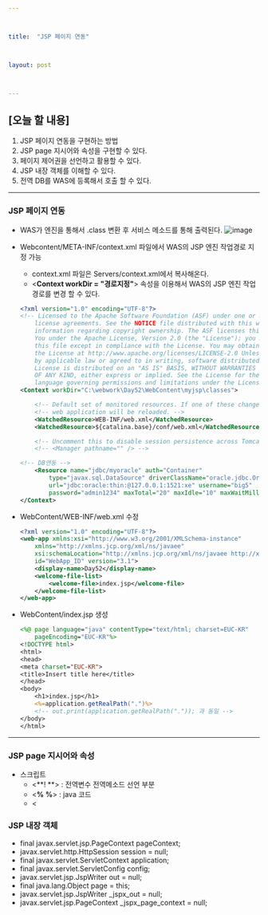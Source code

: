 ```yaml
---



title:  "JSP 페이지 연동"



layout: post



---
```



## [오늘 할 내용]
1. JSP 페이지 연동을 구현하는 방법
2. JSP page 지시어와 속성을 구현할 수 있다.
3. 페이지 제어권을 선언하고 활용할 수 있다.
4. JSP 내장 객체를 이해할 수 있다.
5. 전역 DB를 WAS에 등록해서 호출 할 수 있다.


***

### JSP 페이지 연동
- WAS가 엔진을 통해서 .class 변환 후 서비스 메소드를 통해 출력된다.
![image](https://user-images.githubusercontent.com/52989294/85810215-4f7fb100-b795-11ea-91e8-50c6d2c2b492.png)


- Webcontent/META-INF/context.xml 파일에서 WAS의 JSP 엔진 작업경로 지정 가능
	- context.xml 파일은 Servers/context.xml에서 복사해온다.
	- <**Context workDir = "경로지정"**> 속성을 이용해서 WAS의 JSP 엔진 작업경로를 변경 할 수 있다.

    ~~~ xml
    <?xml version="1.0" encoding="UTF-8"?>
    <!-- Licensed to the Apache Software Foundation (ASF) under one or more contributor
        license agreements. See the NOTICE file distributed with this work for additional
        information regarding copyright ownership. The ASF licenses this file to
        You under the Apache License, Version 2.0 (the "License"); you may not use
        this file except in compliance with the License. You may obtain a copy of
        the License at http://www.apache.org/licenses/LICENSE-2.0 Unless required
        by applicable law or agreed to in writing, software distributed under the
        License is distributed on an "AS IS" BASIS, WITHOUT WARRANTIES OR CONDITIONS
        OF ANY KIND, either express or implied. See the License for the specific
        language governing permissions and limitations under the License. --><!-- The contents of this file will be loaded for each web application -->
    <Context workDir="C:\webwork\Day52\WebContent\myjsp\classes">

        <!-- Default set of monitored resources. If one of these changes, the -->
        <!-- web application will be reloaded. -->
        <WatchedResource>WEB-INF/web.xml</WatchedResource>
        <WatchedResource>${catalina.base}/conf/web.xml</WatchedResource>

        <!-- Uncomment this to disable session persistence across Tomcat restarts -->
        <!-- <Manager pathname="" /> -->

    <!-- DB연동 -->
        <Resource name="jdbc/myoracle" auth="Container"
            type="javax.sql.DataSource" driverClassName="oracle.jdbc.OracleDriver"
            url="jdbc:oracle:thin:@127.0.0.1:1521:xe" username="big5"
            password="admin1234" maxTotal="20" maxIdle="10" maxWaitMillis="-1" />
    </Context>
    ~~~

- WebContent/WEB-INF/web.xml 수정
    ~~~ xml
    <?xml version="1.0" encoding="UTF-8"?>
    <web-app xmlns:xsi="http://www.w3.org/2001/XMLSchema-instance"
        xmlns="http://xmlns.jcp.org/xml/ns/javaee"
        xsi:schemaLocation="http://xmlns.jcp.org/xml/ns/javaee http://xmlns.jcp.org/xml/ns/javaee/web-app_3_1.xsd"
        id="WebApp_ID" version="3.1">
        <display-name>Day52</display-name>
        <welcome-file-list>
            <welcome-file>index.jsp</welcome-file>
        </welcome-file-list>
    </web-app>
    ~~~

- WebContent/index.jsp 생성

    ~~~ jsp
    <%@ page language="java" contentType="text/html; charset=EUC-KR"
        pageEncoding="EUC-KR"%>
    <!DOCTYPE html>
    <html>
    <head>
    <meta charset="EUC-KR">
    <title>Insert title here</title>
    </head>
    <body>
        <h1>index.jsp</h1>
        <%=application.getRealPath(".")%>
        <!-- out.print(application.getRealPath(".")); 과 동일 -->
    </body>
    </html>
    ~~~

***

### JSP page 지시어와 속성
- 스크립트
	- <**!    **> : 전역변수 전역메소드 선언 부분
	- <**%   %**> : java 코드
	- <
### JSP 내장 객체
- final javax.servlet.jsp.PageContext pageContext;
- javax.servlet.http.HttpSession session = null;
- final javax.servlet.ServletContext application;
- final javax.servlet.ServletConfig config;
- javax.servlet.jsp.JspWriter out = null;
- final java.lang.Object page = this;
- javax.servlet.jsp.JspWriter _jspx_out = null;
- javax.servlet.jsp.PageContext _jspx_page_context = null;
